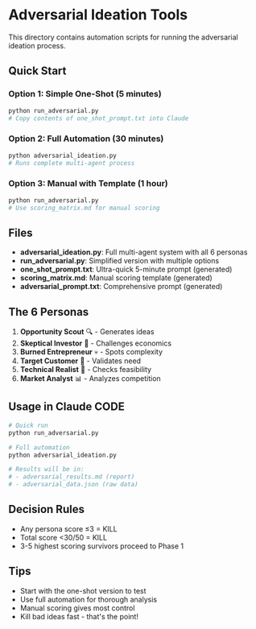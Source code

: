 # Adversarial Ideation Tools

This directory contains automation scripts for running the adversarial ideation process.

## Quick Start

### Option 1: Simple One-Shot (5 minutes)
```bash
python run_adversarial.py
# Copy contents of one_shot_prompt.txt into Claude
```

### Option 2: Full Automation (30 minutes)
```bash
python adversarial_ideation.py
# Runs complete multi-agent process
```

### Option 3: Manual with Template (1 hour)
```bash
python run_adversarial.py
# Use scoring_matrix.md for manual scoring
```

## Files

- **adversarial_ideation.py**: Full multi-agent system with all 6 personas
- **run_adversarial.py**: Simplified version with multiple options
- **one_shot_prompt.txt**: Ultra-quick 5-minute prompt (generated)
- **scoring_matrix.md**: Manual scoring template (generated)
- **adversarial_prompt.txt**: Comprehensive prompt (generated)

## The 6 Personas

1. **Opportunity Scout** 🔍 - Generates ideas
2. **Skeptical Investor** 🎯 - Challenges economics
3. **Burned Entrepreneur** 💀 - Spots complexity
4. **Target Customer** 👤 - Validates need
5. **Technical Realist** 🔧 - Checks feasibility
6. **Market Analyst** 📊 - Analyzes competition

## Usage in Claude CODE

```python
# Quick run
python run_adversarial.py

# Full automation
python adversarial_ideation.py

# Results will be in:
# - adversarial_results.md (report)
# - adversarial_data.json (raw data)
```

## Decision Rules

- Any persona score ≤3 = KILL
- Total score <30/50 = KILL
- 3-5 highest scoring survivors proceed to Phase 1

## Tips

- Start with the one-shot version to test
- Use full automation for thorough analysis
- Manual scoring gives most control
- Kill bad ideas fast - that's the point!
